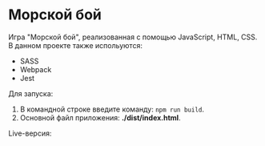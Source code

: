 # Морской бой

Игра "Морской бой", реализованная с помощью JavaScript, HTML, CSS. В данном проекте также испольуются:
- SASS
- Webpack
- Jest

Для запуска: 
1) В командной строке введите команду: ```npm run build```.
2) Основной файл приложения: **./dist/index.html**.

Live-версия: 